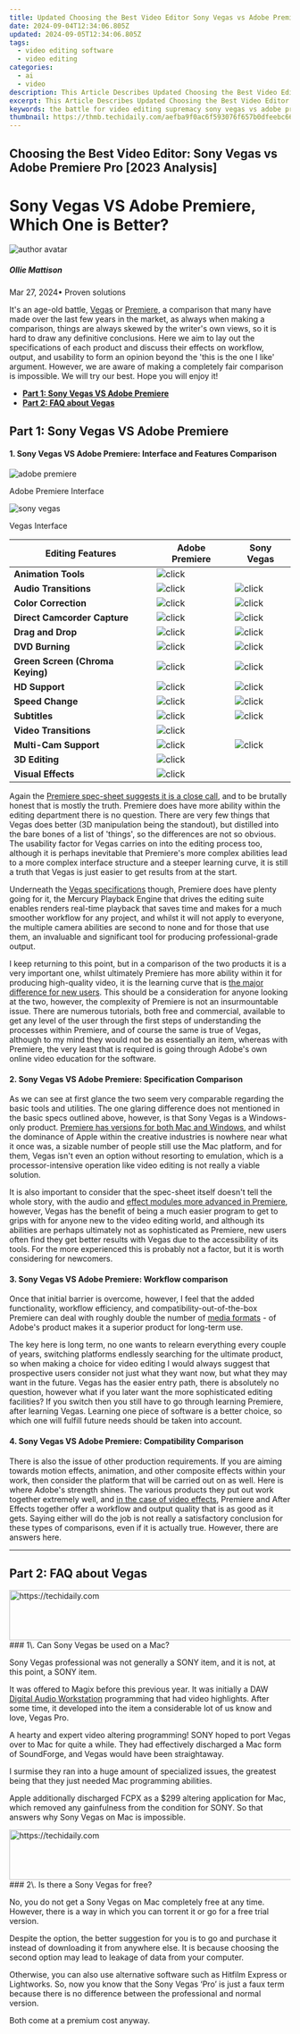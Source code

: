 ```yaml
---
title: Updated Choosing the Best Video Editor Sony Vegas vs Adobe Premiere Pro 2023 Analysis for 2024
date: 2024-09-04T12:34:06.805Z
updated: 2024-09-05T12:34:06.805Z
tags: 
  - video editing software
  - video editing
categories: 
  - ai
  - video
description: This Article Describes Updated Choosing the Best Video Editor Sony Vegas vs Adobe Premiere Pro 2023 Analysis for 2024
excerpt: This Article Describes Updated Choosing the Best Video Editor Sony Vegas vs Adobe Premiere Pro 2023 Analysis for 2024
keywords: the battle for video editing supremacy sony vegas vs adobe premiere,the battle for video editing supremacy sony vegas pro vs adobe premiere pro,the great video editor debate sony vegas vs adobe premiere pro 2023 comparison,choosing the best video editor sony vegas vs adobe premiere pro 2023 analysis,the great debate sony vegas pro vs adobe premiere pro for professional video editing,sony vegas or adobe premiere pro which video editing software is right for you 2023 guide,the great video editing debate sony vegas vs adobe premiere pro
thumbnail: https://thmb.techidaily.com/aefba9f0ac6f593076f657b0dfeebc66593ffd1b9ade996e1956601a5424d0a8.jpg
---
```


## Choosing the Best Video Editor: Sony Vegas vs Adobe Premiere Pro [2023 Analysis]

# Sony Vegas VS Adobe Premiere, Which One is Better?

![author avatar](https://images.wondershare.com/filmora/article-images/ollie-mattison.jpg)

##### Ollie Mattison

 Mar 27, 2024• Proven solutions

It's an age-old battle, [Vegas](https://www.vegascreativesoftware.com/us/) or [Premiere](https://www.adobe.com/products/premiere.html), a comparison that many have made over the last few years in the market, as always when making a comparison, things are always skewed by the writer's own views, so it is hard to draw any definitive conclusions. Here we aim to lay out the specifications of each product and discuss their effects on workflow, output, and usability to form an opinion beyond the 'this is the one I like' argument. However, we are aware of making a completely fair comparison is impossible. We will try our best. Hope you will enjoy it!

* [**Part 1: Sony Vegas VS Adobe Premiere**](#part1)
* [**Part 2: FAQ about Vegas**](#part2)

## Part 1: Sony Vegas VS Adobe Premiere

#### 1. Sony Vegas VS Adobe Premiere: Interface and Features Comparison

![adobe premiere](https://images.wondershare.com/filmora/article-images/premiere-interface.JPG)

Adobe Premiere Interface

![sony vegas](https://images.wondershare.com/filmora/article-images/vegas-15.JPG)

Vegas Interface

| Editing Features                 | Adobe Premiere                                                  | Sony Vegas                                                      |
| -------------------------------- | --------------------------------------------------------------- | --------------------------------------------------------------- |
| **Animation Tools**              | ![click](https://images.wondershare.com/style/images/click.png) |                                                                 |
| **Audio Transitions**            | ![click](https://images.wondershare.com/style/images/click.png) | ![click](https://images.wondershare.com/style/images/click.png) |
| **Color Correction**             | ![click](https://images.wondershare.com/style/images/click.png) | ![click](https://images.wondershare.com/style/images/click.png) |
| **Direct Camcorder Capture**     | ![click](https://images.wondershare.com/style/images/click.png) | ![click](https://images.wondershare.com/style/images/click.png) |
| **Drag and Drop**                | ![click](https://images.wondershare.com/style/images/click.png) | ![click](https://images.wondershare.com/style/images/click.png) |
| **DVD Burning**                  | ![click](https://images.wondershare.com/style/images/click.png) | ![click](https://images.wondershare.com/style/images/click.png) |
| **Green Screen (Chroma Keying)** | ![click](https://images.wondershare.com/style/images/click.png) | ![click](https://images.wondershare.com/style/images/click.png) |
| **HD Support**                   | ![click](https://images.wondershare.com/style/images/click.png) | ![click](https://images.wondershare.com/style/images/click.png) |
| **Speed Change**                 | ![click](https://images.wondershare.com/style/images/click.png) | ![click](https://images.wondershare.com/style/images/click.png) |
| **Subtitles**                    | ![click](https://images.wondershare.com/style/images/click.png) | ![click](https://images.wondershare.com/style/images/click.png) |
| **Video Transitions**            | ![click](https://images.wondershare.com/style/images/click.png) |                                                                 |
| **Multi-Cam Support**            | ![click](https://images.wondershare.com/style/images/click.png) | ![click](https://images.wondershare.com/style/images/click.png) |
| **3D Editing**                   | ![click](https://images.wondershare.com/style/images/click.png) |                                                                 |
| **Visual Effects**               | ![click](https://images.wondershare.com/style/images/click.png) |                                                                 |

Again the [Premiere spec-sheet suggests it is a close call](https://helpx.adobe.com/premiere-pro/system-requirements.html), and to be brutally honest that is mostly the truth. Premiere does have more ability within the editing department there is no question. There are very few things that Vegas does better (3D manipulation being the standout), but distilled into the bare bones of a list of 'things', so the differences are not so obvious. The usability factor for Vegas carries on into the editing process too, although it is perhaps inevitable that Premiere's more complex abilities lead to a more complex interface structure and a steeper learning curve, it is still a truth that Vegas is just easier to get results from at the start.

Underneath the [Vegas specifications](https://www.vegascreativesoftware.com/us/vegas-pro/specifications/) though, Premiere does have plenty going for it, the Mercury Playback Engine that drives the editing suite enables renders real-time playback that saves time and makes for a much smoother workflow for any project, and whilst it will not apply to everyone, the multiple camera abilities are second to none and for those that use them, an invaluable and significant tool for producing professional-grade output.

I keep returning to this point, but in a comparison of the two products it is a very important one, whilst ultimately Premiere has more ability within it for producing high-quality video, it is the learning curve that is [the major difference for new users](https://www.udemy.com/). This should be a consideration for anyone looking at the two, however, the complexity of Premiere is not an insurmountable issue. There are numerous tutorials, both free and commercial, available to get any level of the user through the first steps of understanding the processes within Premiere, and of course the same is true of Vegas, although to my mind they would not be as essentially an item, whereas with Premiere, the very least that is required is going through Adobe's own online video education for the software.

#### 2. Sony Vegas VS Adobe Premiere: Specification Comparison

As we can see at first glance the two seem very comparable regarding the basic tools and utilities. The one glaring difference does not mentioned in the basic specs outlined above, however, is that Sony Vegas is a Windows-only product. [Premiere has versions for both Mac and Windows](https://www.premierebro.com/blog/adobe-announces-windows-and-mac-os-support-changes-for-future-releases), and whilst the dominance of Apple within the creative industries is nowhere near what it once was, a sizable number of people still use the Mac platform, and for them, Vegas isn't even an option without resorting to emulation, which is a processor-intensive operation like video editing is not really a viable solution.

It is also important to consider that the spec-sheet itself doesn't tell the whole story, with the audio and [effect modules more advanced in Premiere](https://helpx.adobe.com/after-effects/using/effects-animation-presets-overview.html), however, Vegas has the benefit of being a much easier program to get to grips with for anyone new to the video editing world, and although its abilities are perhaps ultimately not as sophisticated as Premiere, new users often find they get better results with Vegas due to the accessibility of its tools. For the more experienced this is probably not a factor, but it is worth considering for newcomers.

#### 3. Sony Vegas VS Adobe Premiere: Workflow comparison

Once that initial barrier is overcome, however, I feel that the added functionality, workflow efficiency, and compatibility-out-of-the-box Premiere can deal with roughly double the number of [media formats](https://helpx.adobe.com/fi/premiere-pro/using/supported-file-formats.html) \- of Adobe's product makes it a superior product for long-term use.

The key here is long term, no one wants to relearn everything every couple of years, switching platforms endlessly searching for the ultimate product, so when making a choice for video editing I would always suggest that prospective users consider not just what they want now, but what they may want in the future. Vegas has the easier entry path, there is absolutely no question, however what if you later want the more sophisticated editing facilities? If you switch then you still have to go through learning Premiere, after learning Vegas. Learning one piece of software is a better choice, so which one will fulfill future needs should be taken into account.

#### 4. Sony Vegas VS Adobe Premiere: Compatibility Comparison

There is also the issue of other production requirements. If you are aiming towards motion effects, animation, and other composite effects within your work, then consider the platform that will be carried out on as well. Here is where Adobe's strength shines. The various products they put out work together extremely well, and [in the case of video effects](https://tools.techidaily.com/wondershare/filmora/download/), Premiere and After Effects together offer a workflow and output quality that is as good as it gets. Saying either will do the job is not really a satisfactory conclusion for these types of comparisons, even if it is actually true. However, there are answers here.

---

## Part 2: FAQ about Vegas

<!-- affiliate ads begin -->
<a href="https://aligracehair.sjv.io/c/5597632/1938698/19272" target="_top" id="1938698">
  <img src="//a.impactradius-go.com/display-ad/19272-1938698" border="0" alt="https://techidaily.com" width="728" height="90"/>
</a>
<img height="0" width="0" src="https://aligracehair.sjv.io/i/5597632/1938698/19272" style="position:absolute;visibility:hidden;" border="0" />
<!-- affiliate ads end -->
### 1\. Can Sony Vegas be used on a Mac?

Sony Vegas professional was not generally a SONY item, and it is not, at this point, a SONY item.

It was offered to Magix before this previous year. It was initially a DAW [Digital Audio Workstation](https://tools.techidaily.com/wondershare/filmora/download/) programming that had video highlights. After some time, it developed into the item a considerable lot of us know and love, Vegas Pro.

A hearty and expert video altering programming! SONY hoped to port Vegas over to Mac for quite a while. They had effectively discharged a Mac form of SoundForge, and Vegas would have been straightaway.

I surmise they ran into a huge amount of specialized issues, the greatest being that they just needed Mac programming abilities.

Apple additionally discharged FCPX as a $299 altering application for Mac, which removed any gainfulness from the condition for SONY. So that answers why Sony Vegas on Mac is impossible.

<!-- affiliate ads begin -->
<a href="https://imp.i357552.net/c/5597632/947746/11832" target="_top" id="947746">
  <img src="//a.impactradius-go.com/display-ad/11832-947746" border="0" alt="https://techidaily.com" width="728" height="90"/>
</a>
<img height="0" width="0" src="https://imp.i357552.net/i/5597632/947746/11832" style="position:absolute;visibility:hidden;" border="0" />
<!-- affiliate ads end -->
### 2\. Is there a Sony Vegas for free?

No, you do not get a Sony Vegas on Mac completely free at any time. However, there is a way in which you can torrent it or go for a free trial version.

Despite the option, the better suggestion for you is to go and purchase it instead of downloading it from anywhere else. It is because choosing the second option may lead to leakage of data from your computer.

Otherwise, you can also use alternative software such as Hitfilm Express or Lightworks. So, now you know that the Sony Vegas ‘Pro’ is just a faux term because there is no difference between the professional and normal version.

Both come at a premium cost anyway.

<!-- affiliate ads begin -->
<span id="2135471">
					<video width="864" height="1536" style="cursor:pointer"
           poster="//a.impactradius-go.com/display-clicktoplayimage/2135471.png"
           onclick="if(!this.playClicked){this.play();this.setAttribute('controls',true);this.playClicked=true;}">
	   <source src="//a.impactradius-go.com/display-ad/18498-2135471">
	   <img src="//a.impactradius-go.com/display-clicktoplayimage/2135471.png" style="border: none; height: 100%; width: 100%; object-fit: contain">
	</video>
	<div style="width:540px;text-align:center"><a href="javascript:window.open(decodeURIComponent('https%3A%2F%2Funicoeye.pxf.io%2Fc%2F5597632%2F2135471%2F18498'), '_blank');void(0);">Click here</a></div>
</span>
<img height="0" width="0" src="https://imp.pxf.io/i/5597632/2135471/18498" style="position:absolute;visibility:hidden;" border="0" />
<!-- affiliate ads end -->
### 3\. How much does Sony Vegas cost?

There are [different plans of the Sony Vegas](https://tools.techidaily.com/wondershare/filmora/download/) such as Vegas Pro Edit, Vegas Pro, Vegas Pro 365, Vegas Pro Suite. The Vegas Pro Edit generally costs around $698\. Next, The Vegas Pro comes at the cost of $898\. The popular Vegas Pro 365 is priced at $16.67 for every 3 months.

So, you need to pay a total of $66.68 annually. Lastly, the Sony Vegas Pro Suite comes at $1098 and is the costliest of all the versions.

---

<!-- affiliate ads begin -->
<a href="https://jalbum-affiliate-program.sjv.io/c/5597632/1584040/17916" target="_top" id="1584040">
  <img src="//a.impactradius-go.com/display-ad/17916-1584040" border="0" alt="https://techidaily.com" width="728" height="90"/>
</a>
<img height="0" width="0" src="https://jalbum-affiliate-program.sjv.io/i/5597632/1584040/17916" style="position:absolute;visibility:hidden;" border="0" />
<!-- affiliate ads end -->
## Conclusion

In conclusion, Premiere is the more capable program, both in terms of workflow, output, and its ability to integrate with other applications to produce much more advanced output. For anyone looking for more than just an editor, it is the choice to make. Find some instructional material, dive in, and have fun.

This is a basic comparison between Adobe Premiere and Sony Vegas, which both are professional video editing software. If you want to learn more about Sony Vegas, please check [Sony Vegas Editing](https://tools.techidaily.com/wondershare/filmora/download/). If you want to learn more about Premiere, you should not miss [Adobe Premiere Editing Tips](https://tools.techidaily.com/wondershare/filmora/download/).

If neither Sony Vegas nor Adobe Premiere is the best suitable video editing software for you, you can visit [The Best Sony Vegas Alternative for Windows](https://tools.techidaily.com/wondershare/filmora/download/), or [Adobe Premiere Pro Alternatives and Similar Programs](https://tools.techidaily.com/wondershare/filmora/download/)

[![Download Win Version](https://images.wondershare.com/filmora/guide/download-btn-win-pro.png)](https://tools.techidaily.com/wondershare/filmora/download/)[Download Mac Version](https://images.wondershare.com/filmora/guide/download-btn-mac-pro.png)](https://tools.techidaily.com/wondershare/filmora/download/)

<!-- affiliate ads begin -->
<a href="https://aligracehair.sjv.io/c/5597632/1885947/19272" target="_top" id="1885947">
  <img src="//a.impactradius-go.com/display-ad/19272-1885947" border="0" alt="https://techidaily.com" width="728" height="90"/>
</a>
<img height="0" width="0" src="https://aligracehair.sjv.io/i/5597632/1885947/19272" style="position:absolute;visibility:hidden;" border="0" />
<!-- affiliate ads end -->
![author avatar](https://images.wondershare.com/filmora/article-images/ollie-mattison.jpg)

<!-- affiliate ads begin -->
<a href="https://imp.i357552.net/c/5597632/1061528/11832" target="_top" id="1061528">
  <img src="//a.impactradius-go.com/display-ad/11832-1061528" border="0" alt="https://techidaily.com" width="728" height="90"/>
</a>
<img height="0" width="0" src="https://imp.i357552.net/i/5597632/1061528/11832" style="position:absolute;visibility:hidden;" border="0" />
<!-- affiliate ads end -->
Ollie Mattison

Ollie Mattison is a writer and a lover of all things video.

Follow @Ollie Mattison

<span class="atpl-alsoreadstyle">Also read:</span>
<div><ul>
<li><a href="https://facebook-video-footage.techidaily.com/new-2024-approved-behind-the-scenes-filmmaking-tips-from-youtube-experts/"><u>[New] 2024 Approved  Behind-the-Scenes Filmmaking Tips From YouTube Experts</u></a></li>
<li><a href="https://screen-mirroring-recording.techidaily.com/updated-2024-approved-mobile-mastery-using-phone-as-a-camera-for-recording/"><u>[Updated] 2024 Approved  Mobile Mastery  Using Phone as a Camera for Recording</u></a></li>
<li><a href="https://screen-sharing-recording.techidaily.com/updated-guard-your-camera-top-10-shields-reviewed-for-2024/"><u>[Updated] Guard Your Camera - Top 10 Shields Reviewed for 2024</u></a></li>
<li><a href="https://location-fake.techidaily.com/11-best-location-changers-for-oppo-reno-11-pro-5g-drfone-by-drfone-virtual-android/"><u>11 Best Location Changers for Oppo Reno 11 Pro 5G | Dr.fone</u></a></li>
<li><a href="https://extra-information.techidaily.com/advanced-card-selections-uhd-video-perfection/"><u>Advanced Card Selections  UHD Video Perfection</u></a></li>
<li><a href="https://hardware-help.techidaily.com/epson-l3150-printer-drivers-free-download-and-compatibility-with-windows-10-8-and-7/"><u>Epson L3150 Printer Drivers: Free Download and Compatibility with Windows 10, 8 & 7</u></a></li>
<li><a href="https://tech-hub.techidaily.com/guaranteed-method-to-disable-driver-security-features-in-windows-11-for-smooth-installation/"><u>Guaranteed Method to Disable Driver Security Features in Windows 11 for Smooth Installation</u></a></li>
<li><a href="https://location-social.techidaily.com/how-to-change-your-tecno-spark-20c-location-on-life360-without-anyone-knowing-drfone-by-drfone-virtual-android/"><u>How to Change Your Tecno Spark 20C Location on life360 Without Anyone Knowing? | Dr.fone</u></a></li>
<li><a href="https://review-topics.techidaily.com/how-to-update-iphone-11-without-losing-any-data-drfone-by-drfone-ios-system-repair-ios-system-repair/"><u>How to Update iPhone 11 without Losing Any Data? | Dr.fone</u></a></li>
<li><a href="https://ios-pokemon-go.techidaily.com/is-mega-mewtwo-the-strongest-pokemon-on-apple-iphone-13-drfone-by-drfone-virtual-ios/"><u>Is Mega Mewtwo The Strongest Pokémon On Apple iPhone 13? | Dr.fone</u></a></li>
<li><a href="https://ai-video-apps.techidaily.com/new-unlock-new-dimensions-a-beginners-guide-to-video-resizing-for-2024/"><u>New Unlock New Dimensions A Beginners Guide to Video Resizing for 2024</u></a></li>
<li><a href="https://smart-video-editing.techidaily.com/no-crack-no-problem-free-filmora-alternatives-you-can-trust-for-2024/"><u>No Crack, No Problem Free Filmora Alternatives You Can Trust for 2024</u></a></li>
<li><a href="https://ai-video-apps.techidaily.com/stream-anything-to-chromecast-the-ultimate-video-format-guide-for-2024/"><u>Stream Anything to Chromecast The Ultimate Video Format Guide for 2024</u></a></li>
<li><a href="https://ai-video-apps.techidaily.com/the-ultimate-guide-to-video-resumes-4-best-makers-and-free-resources-for-2024/"><u>The Ultimate Guide to Video Resumes 4 Best Makers and Free Resources for 2024</u></a></li>
<li><a href="https://ai-video-apps.techidaily.com/top-bokeh-blur-apps-for-mobile-photography-for-2024/"><u>Top Bokeh Blur Apps for Mobile Photography for 2024</u></a></li>
<li><a href="https://ai-video-apps.techidaily.com/updated-10-best-free-whiteboard-animation-software-on-windows-and-mac-for-2024/"><u>Updated 10 Best Free Whiteboard Animation Software on Windows and Mac for 2024</u></a></li>
<li><a href="https://ai-video-apps.techidaily.com/updated-2024-approved-best-of-the-best-top-10-free-webm-video-editors-this-year/"><u>Updated 2024 Approved Best of the Best Top 10 Free WebM Video Editors This Year</u></a></li>
<li><a href="https://ai-video-apps.techidaily.com/updated-2024-approved-expert-approved-4k-video-editing-software-the-top-choices/"><u>Updated 2024 Approved Expert-Approved 4K Video Editing Software The Top Choices</u></a></li>
<li><a href="https://ai-video-apps.techidaily.com/updated-2024-approved-expert-recommended-free-video-splitters-top-5-list/"><u>Updated 2024 Approved Expert-Recommended Free Video Splitters Top 5 List</u></a></li>
<li><a href="https://ai-video-apps.techidaily.com/updated-2024-approved-filmmaking-for-all-7-accessible-software-for-low-budget-productions/"><u>Updated 2024 Approved Filmmaking for All 7 Accessible Software for Low-Budget Productions</u></a></li>
<li><a href="https://ai-video-apps.techidaily.com/updated-2024-approved-final-cut-pro-on-a-budget-get-90-days-of-free-access-now/"><u>Updated 2024 Approved Final Cut Pro on a Budget Get 90 Days of Free Access Now</u></a></li>
<li><a href="https://ai-video-apps.techidaily.com/updated-2024-approved-maximize-your-fcpx-experience-10-free-plugins-to-try/"><u>Updated 2024 Approved Maximize Your FCPX Experience 10 Free Plugins to Try</u></a></li>
<li><a href="https://ai-video-apps.techidaily.com/updated-2024-approved-top-text-animation-tools/"><u>Updated 2024 Approved Top Text Animation Tools</u></a></li>
<li><a href="https://ai-video-apps.techidaily.com/updated-2024-approved-unleash-your-creativity-simple-video-editing-with-microsoft-on-windows/"><u>Updated 2024 Approved Unleash Your Creativity Simple Video Editing with Microsoft on Windows</u></a></li>
<li><a href="https://ai-video-apps.techidaily.com/updated-6-video-mergers-without-watermark-for-2024/"><u>Updated 6 Video Mergers Without Watermark for 2024</u></a></li>
<li><a href="https://ai-video-apps.techidaily.com/updated-cinematic-mastery-expert-tips-for-editing-in-final-cut-pro-x-for-2024/"><u>Updated Cinematic Mastery Expert Tips for Editing in Final Cut Pro X for 2024</u></a></li>
<li><a href="https://ai-video-apps.techidaily.com/updated-cinematic-slowing-discover-the-top-10-slow-motion-video-editors-for-2024/"><u>Updated Cinematic Slowing Discover the Top 10 Slow Motion Video Editors for 2024</u></a></li>
<li><a href="https://ai-video-apps.techidaily.com/updated-discover-the-best-imovie-alternative-for-windows-10-free-paid-and-everything-in-between-for-2024/"><u>Updated Discover the Best iMovie Alternative for Windows 10 Free, Paid, and Everything in Between for 2024</u></a></li>
<li><a href="https://ai-video-apps.techidaily.com/updated-get-started-with-video-editing-15-free-and-easy-to-use-tools-for-2024/"><u>Updated Get Started with Video Editing 15 Free and Easy-to-Use Tools for 2024</u></a></li>
<li><a href="https://ai-video-apps.techidaily.com/updated-in-2024-avs-video-editor-2023-review-a-beginners-guide-to-video-editing-software/"><u>Updated In 2024, AVS Video Editor 2023 Review A Beginners Guide to Video Editing Software</u></a></li>
<li><a href="https://ai-video-apps.techidaily.com/updated-in-2024-best-of-the-best-top-rated-free-mpeg-video-splitting-tools/"><u>Updated In 2024, Best of the Best Top-Rated Free MPEG Video Splitting Tools</u></a></li>
<li><a href="https://ai-video-apps.techidaily.com/updated-in-2024-free-video-watermarking-made-easy-top-5-programs/"><u>Updated In 2024, Free Video Watermarking Made Easy Top 5 Programs</u></a></li>
<li><a href="https://ai-video-apps.techidaily.com/updated-in-2024-from-capture-to-cinematic-canon-video-editing-software-and-best-practices/"><u>Updated In 2024, From Capture to Cinematic Canon Video Editing Software and Best Practices</u></a></li>
<li><a href="https://ai-video-apps.techidaily.com/updated-in-2024-reverse-your-footage-a-step-by-step-guide-for-final-cut-pro-users/"><u>Updated In 2024, Reverse Your Footage A Step-by-Step Guide for Final Cut Pro Users</u></a></li>
<li><a href="https://ai-video-apps.techidaily.com/updated-in-2024-the-ultimate-guide-3-easy-video-game-recording-solutions/"><u>Updated In 2024, The Ultimate Guide 3 Easy Video Game Recording Solutions</u></a></li>
<li><a href="https://ai-video-apps.techidaily.com/updated-in-2024-two-screens-one-goal-the-best-split-screen-video-apps-for-ios-and-android-users/"><u>Updated In 2024, Two Screens, One Goal The Best Split-Screen Video Apps for iOS and Android Users</u></a></li>
<li><a href="https://ai-video-apps.techidaily.com/updated-in-2024-uncovering-the-truth-about-vn-video-editor-pro-a-worthy-alternative/"><u>Updated In 2024, Uncovering the Truth About VN Video Editor Pro A Worthy Alternative?</u></a></li>
<li><a href="https://ai-video-apps.techidaily.com/updated-mastering-the-ken-burns-effect-a-step-by-step-guide-for-2024/"><u>Updated Mastering the Ken Burns Effect A Step-by-Step Guide for 2024</u></a></li>
<li><a href="https://ai-video-apps.techidaily.com/updated-no-watermark-no-problem-7-best-video-merger-software/"><u>Updated No Watermark, No Problem 7 Best Video Merger Software</u></a></li>
<li><a href="https://ai-video-apps.techidaily.com/updated-the-art-of-stop-motion-on-instagram-a-comprehensive-guide-for-creators/"><u>Updated The Art of Stop Motion on Instagram A Comprehensive Guide for Creators</u></a></li>
<li><a href="https://ai-video-apps.techidaily.com/updated-the-ultimate-fix-how-to-reset-final-cut-pro-x-and-start-fresh-for-2024/"><u>Updated The Ultimate Fix How to Reset Final Cut Pro X and Start Fresh for 2024</u></a></li>
<li><a href="https://ai-video-apps.techidaily.com/updated-top-rated-free-video-storage-sites-for-online-sharing/"><u>Updated Top-Rated Free Video Storage Sites for Online Sharing</u></a></li>
<li><a href="https://ai-video-apps.techidaily.com/updated-unleash-your-creativity-top-5-iphone-video-editing-apps-you-need/"><u>Updated Unleash Your Creativity Top 5 iPhone Video Editing Apps You Need</u></a></li>
<li><a href="https://ai-video-apps.techidaily.com/updated-unlocking-os-x-mavericks-video-editing-potential/"><u>Updated Unlocking OS X Mavericks Video Editing Potential</u></a></li>
<li><a href="https://ai-video-apps.techidaily.com/updated-valentines-day-2023-a-step-by-step-guide-to-making-a-romantic-video-for-2024/"><u>Updated Valentines Day 2023 A Step-by-Step Guide to Making a Romantic Video for 2024</u></a></li>
<li><a href="https://ai-video-apps.techidaily.com/updated-video-metadata-management-best-mp4-tag-editors-for-pc-and-mac/"><u>Updated Video Metadata Management Best MP4 Tag Editors for PC and Mac</u></a></li>
<li><a href="https://ai-video-apps.techidaily.com/vllo-for-mac-download-and-discover-similar-options-for-2024/"><u>VLLO for Mac Download and Discover Similar Options for 2024</u></a></li>
</ul></div>

<ins class="adsbygoogle"
      style="display:block"
      data-ad-client="ca-pub-7571918770474297"
      data-ad-slot="8358498916"
      data-ad-format="auto"
      data-full-width-responsive="true"></ins>